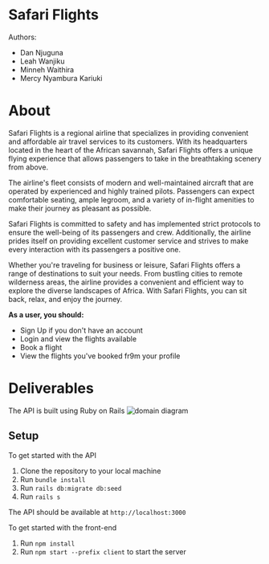# Safari Flights

Authors: 
- Dan Njuguna
- Leah Wanjiku
- Minneh Waithira
- Mercy Nyambura Kariuki

# About
 
Safari Flights is a regional airline that specializes in providing convenient and affordable air travel services to its customers. With its headquarters located in the heart of the African savannah, Safari Flights offers a unique flying experience that allows passengers to take in the breathtaking scenery from above. 
 
The airline's fleet consists of modern and well-maintained aircraft that are operated by experienced and highly trained pilots. Passengers can expect comfortable seating, ample legroom, and a variety of in-flight amenities to make their journey as pleasant as possible. 
 
Safari Flights is committed to safety and has implemented strict protocols to ensure the well-being of its passengers and crew. Additionally, the airline prides itself on providing excellent customer service and strives to make every interaction with its passengers a positive one. 
 
Whether you're traveling for business or leisure, Safari Flights offers a range of destinations to suit your needs. From bustling cities to remote wilderness areas, the airline provides a convenient and efficient way to explore the diverse landscapes of Africa. With Safari Flights, you can sit back, relax, and enjoy the journey.

<strong>As a user, you should: </strong>
- Sign Up if you don't have an account
- Login and view the flights available
- Book a flight
- View the flights you've booked fr9m your profile

# Deliverables

The API is built using Ruby on Rails
![domain diagram](safariflights(1).png)

## Setup

To get started with the API
1. Clone the repository to your local machine
2. Run <code>bundle install</code>
3. Run <code>rails db:migrate db:seed </code>
4. Run <code>rails s </code>

The API should be available at <code>http://localhost:3000</code>

To get started with the front-end
1. Run <code>npm install</code>
2. Run <code>npm start --prefix client</code> to start the server
